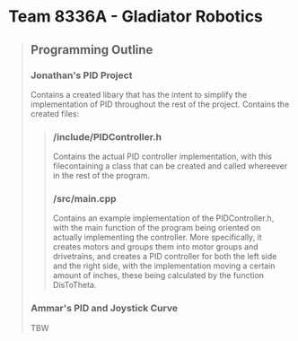 # Team 8336A - Gladiator Robotics


> ## Programming Outline
> ### Jonathan's PID Project
> Contains a created libary that has the intent to simplify the implementation of PID throughout the rest of the project. Contains the created files:
>> ### /include/PIDController.h
>> Contains the actual PID controller implementation, with this filecontaining a class that can be created and called whereever in the rest of the program.
>> ### /src/main.cpp
>> Contains an example implementation of the PIDController.h, with the main function of the program being oriented on actually implementing the controller. More specifically, it creates motors and groups them into motor groups and drivetrains, and creates a PID controller for both the left side and the right side, with the implementation moving a certain amount of inches, these being calculated by the function DisToTheta.
> ### Ammar's PID and Joystick Curve
> TBW
